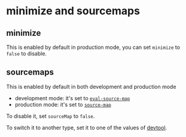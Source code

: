 # minimize and sourcemaps

## minimize

This is enabled by default in production mode, you can set `minimize` to `false` to disable.

## sourcemaps

This is enabled by default in both development and production mode

- development mode: it's set to [`eval-source-map`](https://webpack.js.org/configuration/devtool/#devtool)
- production mode: it's set to [`source-map`](https://webpack.js.org/configuration/devtool/#devtool)

To disable it, set `sourceMap` to `false`.

To switch it to another type, set it to one of the values of [devtool](https://webpack.js.org/configuration/devtool/#devtool).
